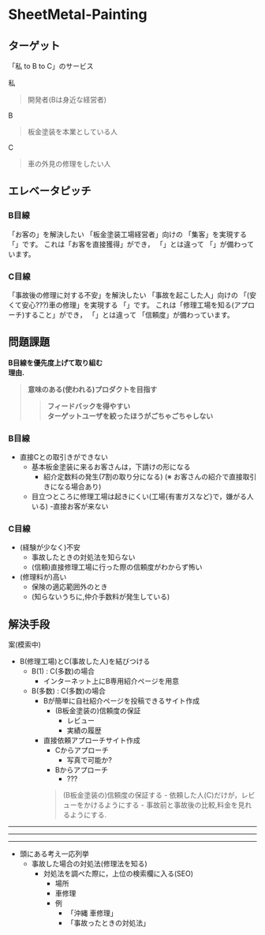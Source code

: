 # SheetMetal-Painting

## ターゲット
「私 to B to C」のサービス

私
> 開発者(Bは身近な経営者)

B
> 板金塗装を本業としている人

C
> 車の外見の修理をしたい人

## エレベータピッチ
### B目線
「お客の」を解決したい
「板金塗装工場経営者」向けの
「集客」を実現する
「」です。
これは「お客を直接獲得」ができ，
「」とは違って
「」が備わっています。
### C目線
「事故後の修理に対する不安」を解決したい
「事故を起こした人」向けの
「(安くて安心???)車の修理」を実現する
「」です。
これは「修理工場を知る(アプローチ)すること」ができ，
「」とは違って
「信頼度」が備わっています。


## 問題課題
<b>
B目線を優先度上げて取り組む<br>
理由.<br>

> 意味のある(使われる)プロダクトを目指す
>> フィードバックを得やすい<br>
>> ターゲットユーザを絞ったほうがごちゃごちゃしない
</b>

### B目線
- 直接Cとの取引きができない
	- 基本板金塗装に来るお客さんは，下請けの形になる
		- 紹介定数料の発生(7割の取り分になる)
		  (※ お客さんの紹介で直接取引きになる場合あり)
	- 目立つところに修理工場は起きにくい(工場{有害ガスなど}で，嫌がる人いる)
		-直接お客が来ない
### C目線
- (経験が少なく)不安
	- 事故したときの対処法を知らない
	- (信頼)直接修理工場に行った際の信頼度がわからず怖い
- (修理料が)高い
	- 保険の適応範囲外のとき
	- (知らないうちに,仲介手数料が発生している)


## 解決手段
案(模索中)
- B(修理工場)とC(事故した人)を結びつける
	- B(1) : C(多数)の場合
		- インターネット上にB専用紹介ページを用意
	- B(多数) : C(多数)の場合
		- Bが簡単に自社紹介ページを投稿できるサイト作成
			- (B板金塗装の)信頼度の保証
				- レビュー
				- 実績の履歴
		- 直接依頼アプローチサイト作成
			- Cからアプローチ
				- 写真で可能か?
			- Bからアプローチ
				- ???
			> (B板金塗装の)信頼度の保証する
				- 依頼した人(C)だけが，レビューをかけるようにする
				- 事故前と事故後の比較,料金を見れるようにする.

				
---
---
---

- 頭にある考え一応列挙
	- 事故した場合の対処法(修理法を知る)
		- 対処法を調べた際に，上位の検索欄に入る(SEO)
			- 場所
			- 車修理
			- 例
				- 「沖縄 車修理」
				- 「事故ったときの対処法」
